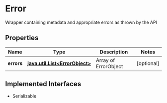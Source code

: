 

# Error

Wrapper containing metadata and appropriate errors as thrown by the API

## Properties

Name | Type | Description | Notes
------------ | ------------- | ------------- | -------------
**errors** | [**java.util.List&lt;ErrorObject&gt;**](ErrorObject.md) | Array of ErrorObject |  [optional]


## Implemented Interfaces

* Serializable


